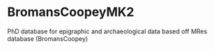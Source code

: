 # BromansCoopeyMK2
PhD database for epigraphic and archaeological data based off MRes database (BromansCoopey)
